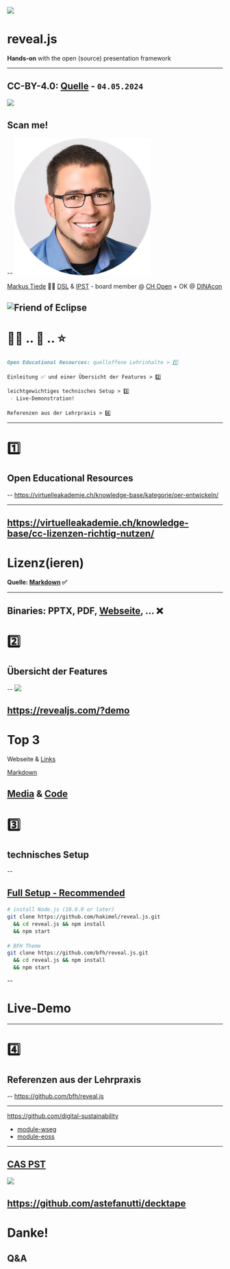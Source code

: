 ![](https://openeducationday.ch/wp-content/uploads/sites/5/2024/03/oed-logo-finish-export.svg)

# reveal.js

**Hands-on** with the open (source) presentation framework

<hr>

CC-BY-4.0: [Quelle](https://github.com/digital-sustainability/open-source/blob/main/docs/slides/2024-oed/content.md) - `04.05.2024`
--
![](http://api.qrserver.com/v1/create-qr-code/?color=000000&bgcolor=FFFFFF&data=https%3A%2F%2Fgithub.com%2Fdigital-sustainability%2Fopen-source%2Fblob%2Fmain%2Fdocs%2Fslides%2F2024-oed%2Fcontent.md&qzone=0&margin=0&size=400x400&ecc=L)

## Scan me!
--
![me](https://github.com/MarkusTiede/about/raw/main/img/me-circle.png)

[Markus Tiede](http://www.mtiede.de) 👨‍🏫 [DSL](https://www.bfh.ch/de/forschung/forschungsbereiche/digital-sustainability-lab/) & [IPST](https://www.bfh.ch/de/forschung/forschungsbereiche/public-sector-transformation/) - board member @ [CH Open](https://www.ch-open.ch) + OK @ [DINAcon](https://dinacon.ch)

![Friend of Eclipse](https://www.eclipse.org/community/newsletter/imagesmisc/frendsEclipse.png "Friend of Eclipse")
---
# 👨‍🏫 .. 🤔 .. ⭐

```md [|1|3|5-6|8|]
Open Educational Resources: quelloffene Lehrinhalte > 1️⃣

Einleitung ✅ und einer Übersicht der Features > 2️⃣ 

leichtgewichtiges technisches Setup > 3️⃣ 
 - Live-Demonstration!

Referenzen aus der Lehrpraxis > 4️⃣
```
---
# 1️⃣

## Open Educational Resources
--
https://virtuelleakademie.ch/knowledge-base/kategorie/oer-entwickeln/

<hr>

https://virtuelleakademie.ch/knowledge-base/cc-lizenzen-richtig-nutzen/
--
# Lizenz(ieren)

**Quelle: [Markdown](https://raw.githubusercontent.com/bfh/opensource/main/docs/slides/2024-oed/content.md) ✅**

<hr>

Binaries: PPTX, PDF, [Webseite](https://github.com/bfh/opensource/blob/main/docs/slides/2024-oed/content.md#open-educational-resources), ... ❌
---
# 2️⃣

## Übersicht der Features
--
<img src="https://static.slid.es/reveal/logo-v1/reveal-black-text.svg" width="800px">

https://revealjs.com/?demo
--
# Top 3

Webseite & [Links](https://revealjs.com/links/)

[Markdown](https://revealjs.com/markdown/)

[Media](https://revealjs.com/media/) & [Code](https://revealjs.com/code/)
---
# 3️⃣

## technisches Setup
--
## [Full Setup - Recommended](https://revealjs.com/installation/#full-setup)

```bash [|2-4|7|]
# install Node.js (10.0.0 or later)
git clone https://github.com/hakimel/reveal.js.git 
  && cd reveal.js && npm install
  && npm start

# BFH Theme
git clone https://github.com/bfh/reveal.js.git 
  && cd reveal.js && npm install
  && npm start
```
--
# Live-Demo
---
# 4️⃣

## Referenzen aus der Lehrpraxis
--
https://github.com/bfh/reveal.js

<hr>

https://github.com/digital-sustainability

- [module-wseg](https://github.com/digital-sustainability/module-wseg)
- [module-eoss](https://github.com/digital-sustainability/module-eoss)

<hr>

[CAS PST](https://github.com/digital-sustainability/cas-pst)
--
![](https://upload.wikimedia.org/wikipedia/commons/thumb/8/87/PDF_file_icon.svg/391px-PDF_file_icon.svg.png)

https://github.com/astefanutti/decktape
---
# Danke!

## Q&A
